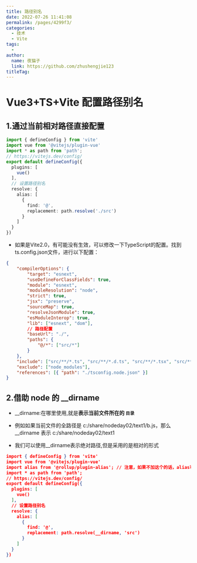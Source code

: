 ```yaml
---
title: 路径别名
date: 2022-07-26 11:41:08
permalink: /pages/4299f3/
categories:
  - 技术
  - Vite
tags:
  - 
author: 
  name: 夜猫子
  link: https://github.com/zhushengjie123
titleTag: 
---
```

# Vue3+TS+Vite 配置路径别名

## 1.通过当前相对路径直接配置

~~~typescript
import { defineConfig } from 'vite'
import vue from '@vitejs/plugin-vue'
import * as path from 'path';
// https://vitejs.dev/config/
export default defineConfig({
  plugins: [
    vue()
  ],
  // 设置路径别名
  resolve: {
    alias: [
      {
        find: '@',
        replacement: path.resolve('./src')
      }
    ]
  }
})
~~~

- 如果是Vite2.0，有可能没有生效，可以修改一下TypeScript的配置。找到ts.config.json文件，进行以下配置：

```json
{
    "compilerOptions": {
        "target": "esnext",
        "useDefineForClassFields": true,
        "module": "esnext",
        "moduleResolution": "node",
        "strict": true,
        "jsx": "preserve",
        "sourceMap": true,
        "resolveJsonModule": true,
        "esModuleInterop": true,
        "lib": ["esnext", "dom"],
        // 路径配置
        "baseUrl": "./",
        "paths": {
            "@/*": ["src/*"]
        }
    },
    "include": ["src/**/*.ts", "src/**/*.d.ts", "src/**/*.tsx", "src/**/*.vue"],
    "exclude": ["node_modules"],
    "references": [{ "path": "./tsconfig.node.json" }]
}
```

## 2.借助 node 的 __dirname

- __dirname:在哪里使用,就是**表示当前文件所在的 `目录`**

- 例如如果当前文件的全路径是 c:/share/nodeday02/text1/b.js，那么__dirname 表示 c:/share/nodeday02/text1

- 我们可以使用__dirname表示绝对路径,但是采用的是相对的形式

~~~json
import { defineConfig } from 'vite'
import vue from '@vitejs/plugin-vue'
import alias from '@rollup/plugin-alias'; // 注意，如果不加这个的话，alias可能不生效
import * as path from 'path';
// https://vitejs.dev/config/
export default defineConfig({
  plugins: [
    vue()
  ],
  // 设置路径别名
  resolve: {
    alias: [
      {
        find: '@',
        replacement: path.resolve(__dirname, 'src')
      }
    ]
  }
})
~~~



